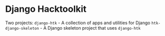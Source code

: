 Django Hacktoolkit
==================

Two projects:
`django-htk` - A collection of apps and utilities for Django
`htk-django-skeleton` - A Django skeleton project that uses `django-htk`
